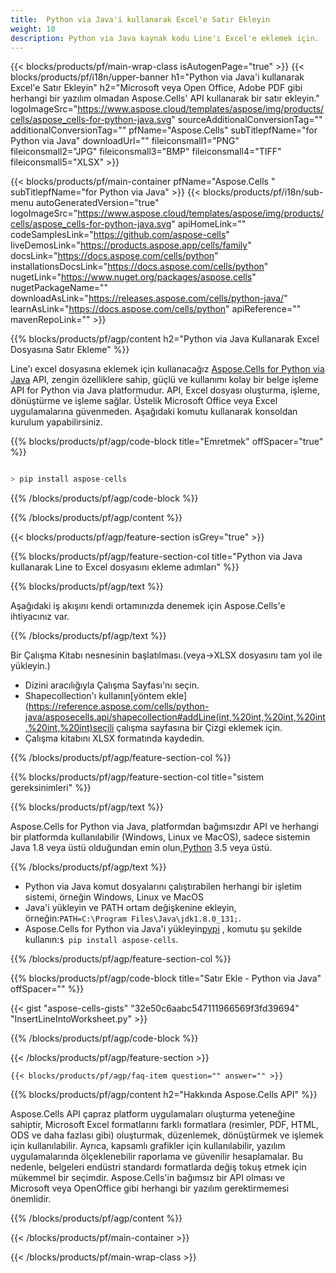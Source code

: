 ```yaml
---
title:  Python via Java'i kullanarak Excel'e Satır Ekleyin
weight: 10
description: Python via Java kaynak kodu Line'ı Excel'e eklemek için.
---
```

{{< blocks/products/pf/main-wrap-class isAutogenPage="true" >}}
{{< blocks/products/pf/i18n/upper-banner h1="Python via Java\'i kullanarak Excel\'e Satır Ekleyin" h2="Microsoft veya Open Office, Adobe PDF gibi herhangi bir yazılım olmadan Aspose.Cells\' API kullanarak bir satır ekleyin." logoImageSrc="https://www.aspose.cloud/templates/aspose/img/products/cells/aspose_cells-for-python-java.svg" sourceAdditionalConversionTag="" additionalConversionTag="" pfName="Aspose.Cells" subTitlepfName="for Python via Java" downloadUrl="" fileiconsmall1="PNG" fileiconsmall2="JPG" fileiconsmall3="BMP" fileiconsmall4="TIFF" fileiconsmall5="XLSX" >}}

{{< blocks/products/pf/main-container pfName="Aspose.Cells " subTitlepfName="for Python via Java" >}}
{{< blocks/products/pf/i18n/sub-menu autoGeneratedVersion="true" logoImageSrc="https://www.aspose.cloud/templates/aspose/img/products/cells/aspose_cells-for-python-java.svg" apiHomeLink="" codeSamplesLink="https://github.com/aspose-cells" liveDemosLink="https://products.aspose.app/cells/family" docsLink="https://docs.aspose.com/cells/python" installationsDocsLink="https://docs.aspose.com/cells/python" nugetLink="https://www.nuget.org/packages/aspose.cells" nugetPackageName="" downloadAsLink="https://releases.aspose.com/cells/python-java/" learnAsLink="https://docs.aspose.com/cells/python" apiReference="" mavenRepoLink="" >}}

{{% blocks/products/pf/agp/content h2="Python via Java Kullanarak Excel Dosyasına Satır Ekleme" %}}

 Line'ı excel dosyasına eklemek için kullanacağız
 [Aspose.Cells for Python via Java](https://pypi.org/project/aspose-cells/) 
 API, zengin özelliklere sahip, güçlü ve kullanımı kolay bir belge işleme API for Python via Java platformudur. API, Excel dosyası oluşturma, işleme, dönüştürme ve işleme sağlar. Üstelik Microsoft Office veya Excel uygulamalarına güvenmeden. Aşağıdaki komutu kullanarak konsoldan kurulum yapabilirsiniz.

{{% blocks/products/pf/agp/code-block title="Emretmek" offSpacer="true" %}}

```cs

> pip install aspose-cells

```

{{% /blocks/products/pf/agp/code-block %}}

{{% /blocks/products/pf/agp/content %}}

{{< blocks/products/pf/agp/feature-section isGrey="true" >}}

{{% blocks/products/pf/agp/feature-section-col title="Python via Java kullanarak Line to Excel dosyasını ekleme adımları" %}}

{{% blocks/products/pf/agp/text %}}

Aşağıdaki iş akışını kendi ortamınızda denemek için Aspose.Cells'e ihtiyacınız var.

{{% /blocks/products/pf/agp/text %}}

Bir Çalışma Kitabı nesnesinin başlatılması.(veya->XLSX dosyasını tam yol ile yükleyin.)
+ Dizini aracılığıyla Çalışma Sayfası'nı seçin.
 + Shapecollection'ı kullanın[yöntem ekle](https://reference.aspose.com/cells/python-java/asposecells.api/shapecollection#addLine(int,%20int,%20int,%20int,%20int,%20int)seçili çalışma sayfasına bir Çizgi eklemek için.
+ Çalışma kitabını XLSX formatında kaydedin.

{{% /blocks/products/pf/agp/feature-section-col %}}

{{% blocks/products/pf/agp/feature-section-col title="sistem gereksinimleri" %}}

{{% blocks/products/pf/agp/text %}}

Aspose.Cells for Python via Java, platformdan bağımsızdır API ve herhangi bir platformda kullanılabilir (Windows, Linux ve MacOS), sadece sistemin Java 1.8 veya üstü olduğundan emin olun,[Python](https://www.python.org/downloads/) 3.5 veya üstü.
 
{{% /blocks/products/pf/agp/text %}}

- Python via Java komut dosyalarını çalıştırabilen herhangi bir işletim sistemi, örneğin Windows, Linux ve MacOS
-  Java'i yükleyin ve PATH ortam değişkenine ekleyin, örneğin:<code>PATH=C:\Program Files\Java\jdk1.8.0_131;</code>.
-  Aspose.Cells for Python via Java'i yükleyin<a href="https://pypi.org/project/aspose-cells/">pypi</a> , komutu şu şekilde kullanın:<code>$ pip install aspose-cells</code>.

{{% /blocks/products/pf/agp/feature-section-col %}}

{{% blocks/products/pf/agp/code-block title="Satır Ekle - Python via Java" offSpacer="" %}}

{{< gist "aspose-cells-gists" "32e50c6aabc547111966569f3fd39694" "InsertLineIntoWorksheet.py" >}}

{{% /blocks/products/pf/agp/code-block %}}

{{< /blocks/products/pf/agp/feature-section >}}

    {{< blocks/products/pf/agp/faq-item question="" answer="" >}}
 

<!-- aboutfile Starts -->

{{% blocks/products/pf/agp/content h2="Hakkında Aspose.Cells API" %}}

Aspose.Cells API çapraz platform uygulamaları oluşturma yeteneğine sahiptir, Microsoft Excel formatlarını farklı formatlara (resimler, PDF, HTML, ODS ve daha fazlası gibi) oluşturmak, düzenlemek, dönüştürmek ve işlemek için kullanılabilir. Ayrıca, kapsamlı grafikler için kullanılabilir, yazılım uygulamalarında ölçeklenebilir raporlama ve güvenilir hesaplamalar. Bu nedenle, belgeleri endüstri standardı formatlarda değiş tokuş etmek için mükemmel bir seçimdir. Aspose.Cells'in bağımsız bir API olması ve Microsoft veya OpenOffice gibi herhangi bir yazılım gerektirmemesi önemlidir.

{{% /blocks/products/pf/agp/content %}}



<!-- aboutfile Ends -->
<!--
{{< blocks/products/pf/agp/other-supported-section title="Other Supported Splitting Formats" subTitle="Using C#, One can also split large file into chunks of many other file formats including." >}}

{{< blocks/products/pf/agp/other-supported-section-item href="https://products.aspose.com/cells/net/splitter/ods/" name="ODS" description="OpenDocument Spreadsheet File" >}}
{{< blocks/products/pf/agp/other-supported-section-item href="https://products.aspose.com/cells/net/splitter/xls/" name="XLS" description="Excel Binary Format" >}}
{{< blocks/products/pf/agp/other-supported-section-item href="https://products.aspose.com/cells/net/splitter/xlsb/" name="XLSB" description="Binary Excel Workbook File" >}}
{{< blocks/products/pf/agp/other-supported-section-item href="https://products.aspose.com/cells/net/splitter/xlsm/" name="XLSM" description="Spreasheet File" >}}

{{< /blocks/products/pf/agp/other-supported-section >}}

-->

{{< /blocks/products/pf/main-container >}}
    
{{< /blocks/products/pf/main-wrap-class >}}
